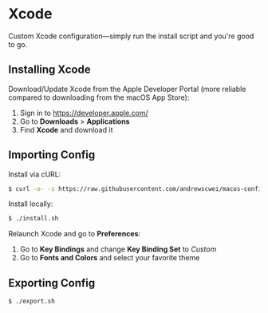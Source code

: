 # Xcode

Custom Xcode configuration—simply run the install script and you're good to go.

## Installing Xcode

Download/Update Xcode from the Apple Developer Portal (more reliable compared to downloading from the macOS App Store):

1. Sign in to https://developer.apple.com/
2. Go to **Downloads** > **Applications**
3. Find **Xcode** and download it

## Importing Config

Install via cURL:

```sh
$ curl -o- -s https://raw.githubusercontent.com/andrewscwei/macos-config/master/xcode/install.sh | bash
```

Install locally:

```sh
$ ./install.sh
```

Relaunch Xcode and go to **Preferences**:

1. Go to **Key Bindings** and change **Key Binding Set** to *Custom*
2. Go to **Fonts and Colors** and select your favorite theme

## Exporting Config

```sh
$ ./export.sh
```
